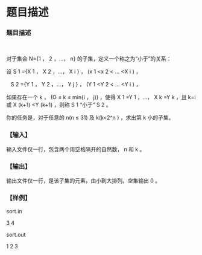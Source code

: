 # 题目描述


<p class="MsoNormal">
<strong></strong>
</p>
<h3>
<strong>题目描述</strong>
</h3>
<p>
<br/>
</p>
<p>
对于集合 N={1 ， 2 ，…， n} 的子集，定义一个称之为“小于”的关系：
</p>
<p>
设 S 1 ={X 1 ， X 2 ，…， X i } ， (x 1 &lt;x 2 &lt; … &lt;X i ) ，
</p>
<p>
   S 2 ={Y 1 ， Y 2  ，…， Y j } ， (Y 1 &lt;Y 2 &lt; … &lt;Y i ) ，
</p>
<p>
如果存在一个 k ， (O ≤ k ≤ min{i ， j)) ，使得 X  1 =Y 1 ，…， X k =Y k ，且 k=i 或 X (k+1) &lt;Y (k+1) ，则称 S 1 “小于” S 2 。
</p>
<p>
你的任务是，对于任意的 n(n ≤ 31) 及 k(k&lt;2^n ) ，求出第 k 小的子集。
</p>
<p>
</p><h3>【输入】</h3>
<p></p>
<p>
输入文件仅一行，包含两个用空格隔开的自然数， n 和 k 。
</p>
<p>
</p><h3>【输出】</h3>
<p></p>
<p>
输出文件仅一行，是该子集的元素，由小到大排列。空集输出 0 。
</p>
<p>
</p><h3>【样例】</h3>
<p></p>
<p>
sort.in
</p>
<p>
3 4
</p>
<p>
sort.out
</p>
<p>
1 2 3
</p>
